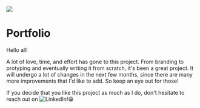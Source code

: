 ![](../resources/og-site.png)

# Portfolio

Hello all!

A lot of love, time, and effort has gone to this project. From branding to protyping and eventually writing it from scratch, it's been a great project.
It will undergo a lot of changes in the next few months, since there are many more improvements that I'd like to add. So keep an eye out for those!

If you decide that you like this project as much as I do, don't hesitate to reach out on ![LinkedIn](https://www.linkedin.com/in/nikka-yalung/)!😁
